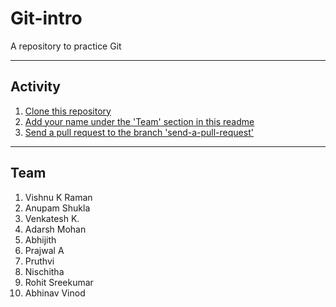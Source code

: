 # Git-intro
A repository to practice Git

---

## Activity

1. [Clone this repository](https://www.git-tower.com/learn/git/commands/git-clone)
2. [Add your name under the 'Team' section in this readme](https://guides.github.com/features/mastering-markdown/)
3. [Send a pull request to the branch 'send-a-pull-request'](https://yangsu.github.io/pull-request-tutorial/)

---

## Team

1. Vishnu K Raman
2. Anupam Shukla
3. Venkatesh K.
4. Adarsh Mohan
5. Abhijith
6. Prajwal A
7. Pruthvi
8. Nischitha
9. Rohit Sreekumar
10. Abhinav Vinod

